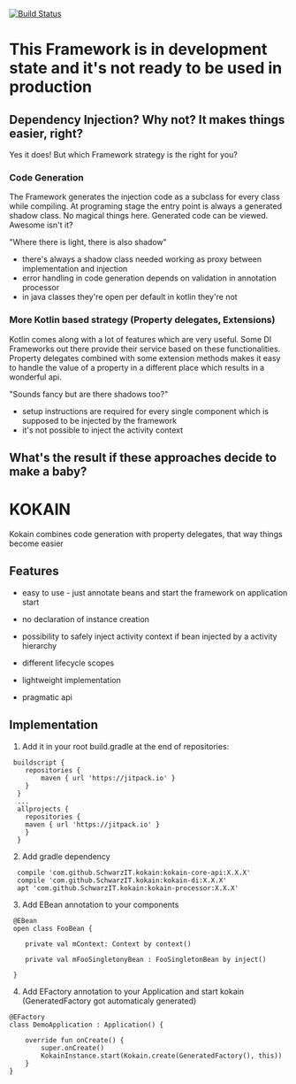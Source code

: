 [![Build Status](https://travis-ci.org/SchwarzIT/kokain.svg?branch=master)](https://travis-ci.org/SchwarzIT/kokain)


# This Framework is in development state and it's not ready to be used in production

## Dependency Injection? Why not? It makes things easier, right?

Yes it does! But which Framework strategy is the right for you?

### Code Generation

The Framework generates the injection code as a subclass for every class while compiling. At programing stage the entry point is always a generated shadow class.
No magical things here. Generated code can be viewed. Awesome isn't it?

"Where there is light, there is also shadow"

- there's always a shadow class needed working as proxy between implementation and injection
- error handling in code generation depends on validation in annotation processor
- in java classes they're open per default in kotlin they're not

### More Kotlin based strategy (Property delegates, Extensions)

Kotlin comes along with a lot of features which are very useful. Some DI Frameworks out there provide their service based on these functionalities.
Property delegates combined with some extension methods makes it easy to handle the value of a property in a different place which results in a wonderful api.

"Sounds fancy but are there shadows too?"

- setup instructions are required for every single component which is supposed to be injected by the framework
- it's not possible to inject the activity context


## What's the result if these approaches decide to make a baby?

# KOKAIN

Kokain combines code generation with property delegates, that way things become easier


## Features

* easy to use - just annotate beans and start the framework on application start

* no declaration of instance creation

* possibility to safely inject activity context if bean injected by a activity hierarchy

* different lifecycle scopes

* lightweight implementation

* pragmatic api



## Implementation

1. Add it in your root build.gradle at the end of repositories:

```
 buildscript {
    repositories {
        maven { url 'https://jitpack.io' }
    }
  }
  ...
  allprojects {
    repositories {
	maven { url 'https://jitpack.io' }
    }
  }
```

2. Add gradle dependency

```
  compile 'com.github.SchwarzIT.kokain:kokain-core-api:X.X.X'
  compile 'com.github.SchwarzIT.kokain:kokain-di:X.X.X'
  apt 'com.github.SchwarzIT.kokain:kokain-processor:X.X.X'
```


3. Add EBean annotation to your components

```
 @EBean
 open class FooBean {

    private val mContext: Context by context()

    private val mFooSingletonyBean : FooSingletonBean by inject()
    
 }
```

4. Add EFactory annotation to your Application and start kokain (GeneratedFactory got automaticaly generated)

```
@EFactory
class DemoApplication : Application() {

    override fun onCreate() {
        super.onCreate()
        KokainInstance.start(Kokain.create(GeneratedFactory(), this))
    }
}
```

